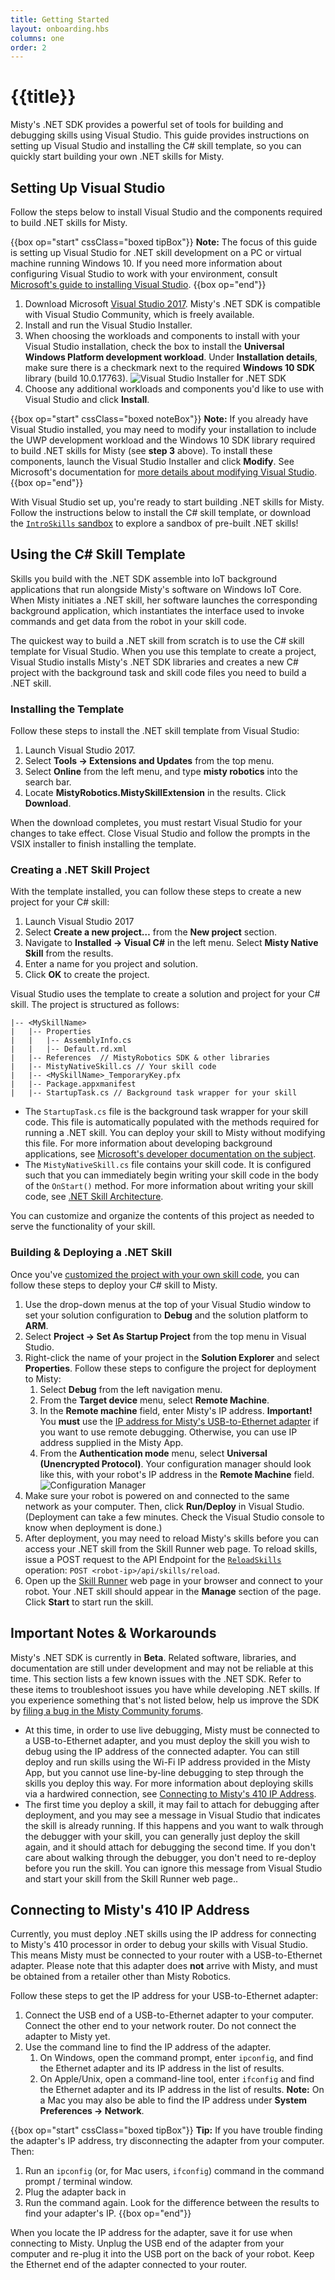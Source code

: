 ```yaml
---
title: Getting Started
layout: onboarding.hbs
columns: one
order: 2
---
```


# {{title}}

Misty's .NET SDK provides a powerful set of tools for building and debugging skills using Visual Studio. This guide provides instructions on setting up Visual Studio and installing the C# skill template, so you can quickly start building your own .NET skills for Misty.

## Setting Up Visual Studio

Follow the steps below to install Visual Studio and the components required to build .NET skills for Misty.

{{box op="start" cssClass="boxed tipBox"}}
**Note:** The focus of this guide is setting up Visual Studio for .NET skill development on a PC or virtual machine running Windows 10. If you need more information about configuring Visual Studio to work with your environment, consult [Microsoft's guide to installing Visual Studio](https://docs.microsoft.com/en-us/visualstudio/install/install-visual-studio?view=vs-2017).
{{box op="end"}}

1. Download Microsoft [Visual Studio 2017](https://visualstudio.microsoft.com/vs/older-downloads/). Misty's .NET SDK is compatible with Visual Studio Community, which is freely available.
2. Install and run the Visual Studio Installer.
3. When choosing the workloads and components to install with your Visual Studio installation, check the box to install the **Universal Windows Platform development workload**. Under **Installation details**, make sure there is a checkmark next to the required **Windows 10 SDK** library (build 10.0.17763). ![Visual Studio Installer for .NET SDK](../../../assets/images/vs-installer.png)
4. Choose any additional workloads and components you'd like to use with Visual Studio and click **Install**.

{{box op="start" cssClass="boxed noteBox"}}
**Note:** If you already have Visual Studio installed, you may need to modify your installation to include the UWP development workload and the Windows 10 SDK library required to build .NET skills for Misty (see **step 3** above). To install these components, launch the Visual Studio Installer and click **Modify**. See Microsoft's documentation for [more details about modifying Visual Studio](https://docs.microsoft.com/en-us/visualstudio/install/modify-visual-studio?view=vs-2017).
{{box op="end"}}


With Visual Studio set up, you're ready to start building .NET skills for Misty. Follow the instructions below to install the C# skill template, or download the [`IntroSkills` sandbox](../sample-project) to explore a sandbox of pre-built .NET skills!

## Using the C# Skill Template

Skills you build with the .NET SDK assemble into IoT background applications that run alongside Misty's software on Windows IoT Core. When Misty initiates a .NET skill, her software launches the corresponding background application, which instantiates the interface used to invoke commands and get data from the robot in your skill code.

The quickest way to build a .NET skill from scratch is to use the C# skill template for Visual Studio. When you use this template to create a project, Visual Studio installs Misty's .NET SDK libraries and creates a new C# project with the background task and skill code files you need to build a .NET skill.

### Installing the Template

Follow these steps to install the .NET skill template from Visual Studio:

1. Launch Visual Studio 2017.
2. Select **Tools &rarr; Extensions and Updates** from the top menu.
3. Select **Online** from the left menu, and type **misty robotics** into the search bar.
4. Locate **MistyRobotics.MistySkillExtension** in the results. Click **Download**.

When the download completes, you must restart Visual Studio for your changes to take effect. Close Visual Studio and follow the prompts in the VSIX installer to finish installing the template.

### Creating a .NET Skill Project

With the template installed, you can follow these steps to create a new project for your C# skill:

<!-- TODO: Update Misty Native Skill to new project name. -->
1. Launch Visual Studio 2017
2. Select **Create a new project…** from the **New project** section.
3. Navigate to **Installed &rarr; Visual C#** in the left menu. Select **Misty Native Skill** from the results.
4. Enter a name for you project and solution.
5. Click **OK** to create the project.

Visual Studio uses the template to create a solution and project for your C# skill. The project is structured as follows:

```
|-- <MySkillName>
|	|-- Properties
|	|	|-- AssemblyInfo.cs
|	|	|-- Default.rd.xml
|	|-- References  // MistyRobotics SDK & other libraries
|	|-- MistyNativeSkill.cs // Your skill code
|	|-- <MySkillName>_TemporaryKey.pfx
|	|-- Package.appxmanifest
|	|-- StartupTask.cs // Background task wrapper for your skill
```

* The `StartupTask.cs` file is the background task wrapper for your skill code. This file is automatically populated with the methods required for running a .NET skill. You can deploy your skill to Misty without modifying this file. For more information about developing background applications, see [Microsoft's developer documentation on the subject](https://docs.microsoft.com/en-us/windows/iot-core/develop-your-app/backgroundapplications).
* The `MistyNativeSkill.cs` file contains your skill code. It is configured such that you can immediately begin writing your skill code in the body of the `OnStart()` method. For more information about writing your skill code, see [.NET Skill Architecture](../net-skill-architecture).
<!-- TODO: Add link -->

You can customize and organize the contents of this project as needed to serve the functionality of your skill.

### Building & Deploying a .NET Skill

Once you've [customized the project with your own skill code](../net-skill-architecture), you can follow these steps to deploy your C# skill to Misty.
<!-- TODO: Add instructions for ReloadSkills.html page -->
1. Use the drop-down menus at the top of your Visual Studio window to set your solution configuration to **Debug** and the solution platform to **ARM**.
2. Select **Project &rarr; Set As Startup Project** from the top menu in Visual Studio.
3. Right-click the name of your project in the **Solution Explorer** and select **Properties**. Follow these steps to configure the project for deployment to Misty:
   1. Select **Debug** from the left navigation menu.
   2. From the **Target device** menu, select **Remote Machine**.
   3. In the **Remote machine** field, enter Misty's IP address. **Important!** You **must** use the [IP address for Misty's USB-to-Ethernet adapter](./#connecting-to-misty-39-s-410-ip-address) if you want to use remote debugging. Otherwise, you can use IP address supplied in the Misty App.
   4. From the **Authentication mode** menu, select **Universal (Unencrypted Protocol)**. Your configuration manager should look like this, with your robot's IP address in the **Remote Machine** field. ![Configuration Manager](../../../assets/images/configuration-manager-2.png)
4. Make sure your robot is powered on and connected to the same network as your computer. Then, click **Run/Deploy** in Visual Studio. (Deployment can take a few minutes. Check the Visual Studio console to know when deployment is done.)
5. After deployment, you may need to reload Misty's skills before you can access your .NET skill from the Skill Runner web page. To reload skills, issue a POST request to the API Endpoint for the [`ReloadSkills`](../../../misty-ii/rest-api/api-reference/#reloadskills) operation: `POST <robot-ip>/api/skills/reload`.
6. Open up the [Skill Runner](https://sdk.mistyrobotics.com/skill-runner) web page in your browser and connect to your robot. Your .NET skill should appear in the **Manage** section of the page. Click **Start** to start run the skill.

## Important Notes & Workarounds

Misty's .NET SDK is currently in **Beta**. Related software, libraries, and documentation are still under development and may not be reliable at this time. This section lists a few known issues with the .NET SDK. Refer to these items to troubleshoot issues you have while developing .NET skills. If you experience something that's not listed below, help us improve the SDK by [filing a bug in the Misty Community forums](https://community.mistyrobotics.com/c/bugs).

* At this time, in order to use live debugging, Misty must be connected to a USB-to-Ethernet adapter, and you must deploy the skill you wish to debug using the IP address of the connected adapter. You can still deploy and run skills using the Wi-Fi IP address provided in the Misty App, but you cannot use line-by-line debugging to step through the skills you deploy this way. For more information about deploying skills via a hardwired connection, see [Connecting to Misty's 410 IP Address](./#connecting-to-misty-39-s-410-ip-address).
* The first time you deploy a skill, it may fail to attach for debugging after deployment, and you may see a message in Visual Studio that indicates the skill is already running. If this happens and you want to walk through the debugger with your skill, you can generally just deploy the skill again, and it should attach for debugging the second time. If you don't care about walking through the debugger, you don't need to re-deploy before you run the skill. You can ignore this message from Visual Studio and start your skill from the Skill Runner web page..

## Connecting to Misty's 410 IP Address

Currently, you must deploy .NET skills using the IP address for connecting to Misty's 410 processor in order to debug your skills with Visual Studio. This means Misty must be connected to your router with a USB-to-Ethernet adapter. Please note that this adapter does **not** arrive with Misty, and must be obtained from a retailer other than Misty Robotics.

Follow these steps to get the IP address for your USB-to-Ethernet adapter:

1. Connect the USB end of a USB-to-Ethernet adapter to your computer. Connect the other end to your network router. Do not connect the adapter to Misty yet.
2. Use the command line to find the IP address of the adapter.
   1. On Windows, open the command prompt, enter `ipconfig`, and find the Ethernet adapter and its IP address in the list of results.
   2. On Apple/Unix, open a command-line tool, enter `ifconfig` and find the Ethernet adapter and its IP address in the list of results. **Note:** On a Mac you may also be able to find the IP address under **System Preferences &rarr; Network**.

{{box op="start" cssClass="boxed tipBox"}}
**Tip:** If you have trouble finding the adapter's IP address, try disconnecting the adapter from your computer. Then:
1. Run an `ipconfig` (or, for Mac users, `ifconfig`) command in the command prompt / terminal window.
2. Plug the adapter back in
3. Run the command again. Look for the difference between the results to find your adapter's IP.
{{box op="end"}}

When you locate the IP address for the adapter, save it for use when connecting to Misty. Unplug the USB end of the adapter from your computer and re-plug it into the USB port on the back of your robot. Keep the Ethernet end of the adapter connected to your router.
